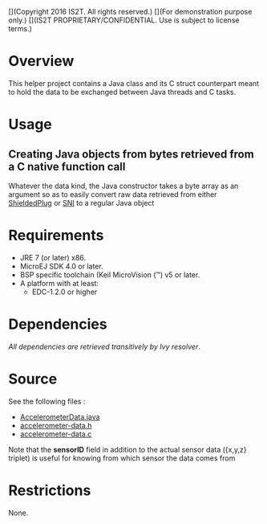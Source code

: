 [](Markdown)
[](Copyright 2016 IS2T. All rights reserved.)
[](For demonstration purpose only.)
[](IS2T PROPRIETARY/CONFIDENTIAL. Use is subject to license terms.)

# Overview

This helper project contains a Java class and its C struct counterpart meant to hold the data to be exchanged between Java threads and C tasks.

# Usage

## Creating Java objects from bytes retrieved from a C native function call

Whatever the data kind, the Java constructor takes a byte array as an argument so as to easily convert raw data retrieved from either [ShieldedPlug](/ProducerConsumerUsingShieldedPlug) or [SNI](/ProducerConsumerUsingQueues) to a regular Java object

# Requirements

* JRE 7 (or later) x86.
* MicroEJ SDK 4.0 or later.
* BSP specific toolchain (Keil MicroVision (&trade;) v5 or later.
* A platform with at least:
	* EDC-1.2.0 or higher
	
# Dependencies

_All dependencies are retrieved transitively by Ivy resolver_.

# Source
See the following files :

* [AccelerometerData.java](/ProducerConsumerData/src/main/java/com/microej/examples/java2c/AccelerometerData.java)
* [accelerometer-data.h](/ProducerConsumerData/src/main/c/accelerometer-data.h)
* [accelerometer-data.c](/ProducerConsumerData/src/main/c/accelerometer-data.c)

Note that the **sensorID** field in addition to the actual sensor data ({x,y,z} triplet) is useful for knowing from which sensor the data comes from

# Restrictions
None.